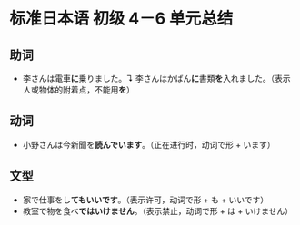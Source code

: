 # 标准日本语 初级 4－6 单元总结

<link href="https://fonts.googleapis.com/css2?family=Noto+Sans+JP&display=swap" rel="stylesheet">
<style>
    .jp {
        font-family: 'Noto Sans JP', sans-serif;
    }
</style>

## 助词

- <span class="jp">李さんは電車<b class="green">に</b>乗りました。</span>↴
  <span class="jp">李さんはかばん<b class="green">に</b>書類<b>を</b>入れました。（表示人或物体的附着点，不能用<b class="jp">を</b>）</span>

## 动词

- <span class="jp">小野さんは今新聞を<b>読んでいます</b>。</span>（正在进行时，动词<span class="jp">で</span>形 + <span class="jp">います</span>）

## 文型

- 家で仕事をし<b>てもいいです</b>。（表示许可，动词<span class="jp">で</span>形 + <span class="jp">も</span> + <span class="jp">いいです</span>）
- 教室で物を食べ<b>ではいけません</b>。（表示禁止，动词<span class="jp">で</span>形 + <span class="jp">は</span> + <span class="jp">いけません</span>）
